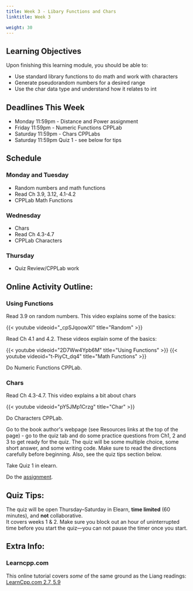 ```yaml
---
title: Week 3 - Libary Functions and Chars
linktitle: Week 3

weight: 30
---
```


## Learning Objectives

Upon finishing this learning module, you should be able to:

* Use standard library functions to do math and work with characters
* Generate pseudorandom numbers for a desired range
* Use the char data type and understand how it relates to int

## Deadlines This Week

* Monday 11:59pm - Distance and Power assignment
* Friday 11:59pm - Numeric Functions CPPLab
* Saturday 11:59pm - Chars CPPLabs
* Saturday 11:59pm Quiz 1 - see below for tips

## Schedule

### Monday and Tuesday
    
* Random numbers and math functions
* Read Ch 3.9, 3.12, 4.1-4.2
* CPPLab Math Functions

### Wednesday
    
* Chars
* Read Ch 4.3-4.7
* CPPLab Characters

### Thursday

* Quiz Review/CPPLab work

## Online Activity Outline:

### Using Functions

Read 3.9 on random numbers. This video explains some of the basics:  

{{< youtube videoid="_cpSJqoowXI" title="Random" >}}

Read Ch 4.1 and 4.2. These videos explain some of the basics:  

{{< youtube videoid="2D7Ww4Ypb6M" title="Using Functions" >}}
{{< youtube videoid="t-PiyCt_dq4" title="Math Functions" >}}

Do Numeric Functions CPPLab.

### Chars

Read Ch 4.3-4.7. This video explains a bit about chars  

{{< youtube videoid="pY5JMp1Crzg" title="Char" >}}

Do Characters CPPLab.

Go to the book author's webpage (see Resources links at the top of
the page) - go to the quiz tab and do some practice questions from
Ch1, 2 and 3 to get ready for the quiz. The quiz will be some
multiple choice, some short answer, and some writing code. Make sure
to read the directions carefully before beginning. Also, see the
quiz tips section below.

Take Quiz 1 in elearn.

Do the [assignment](/assignments/cs161/catapult/).

## Quiz Tips:

The quiz will be open Thursday–Saturday in Elearn, **time limited** (60 minutes), and **not** collaborative.  
It covers weeks 1 & 2. Make sure you block out an hour of uninterrupted
time before you start the quiz—you can not pause the timer once you
start.

## Extra Info:

### Learncpp.com

This online tutorial covers *some* of the same ground as the Liang
readings:  
[LearnCpp.com 2.7, 5.9](http://www.learncpp.com/)  
